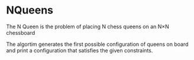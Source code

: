 # NQueens
The N Queen is the problem of placing N chess queens on an N×N chessboard

The algortim generates the first possible configuration of queens on board and print a configuration that satisfies the given constraints.
